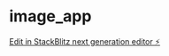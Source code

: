 # image_app

[Edit in StackBlitz next generation editor ⚡️](https://stackblitz.com/~/github.com/TamLeal/image_app)